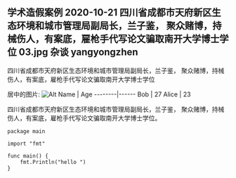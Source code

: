 学术造假案例
2020-10-21
四川省成都市天府新区生态环境和城市管理局副局长，兰子鉴， 聚众赌博，持械伤人，有案底，雇枪手代写论文骗取南开大学博士学位
03.jpg
杂谈
yangyongzhen
----------------------------------------------------------------------------------------


四川省成都市天府新区生态环境和城市管理局副局长，兰子鉴， 聚众赌博，持械伤人，有案底，雇枪手代写论文骗取南开大学博士学位

居中的图片: ![Alt](/assets/images/03.jpg)
Name    | Age
--------|------
Bob     | 27
Alice   | 23

四川省成都市天府新区生态环境和城市管理局副局长，兰子鉴， 聚众赌博，持械伤人，有案底，雇枪手代写论文骗取南开大学博士学位。

```golang
package main

import "fmt"

func main() {
	fmt.Println("hello ")
}
```
